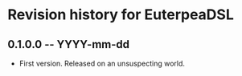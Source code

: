 # Revision history for EuterpeaDSL

## 0.1.0.0 -- YYYY-mm-dd

* First version. Released on an unsuspecting world.
